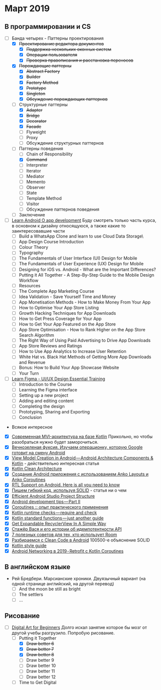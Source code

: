 # Март 2019
## В программировании и CS
- [ ] Банда четырех - Паттерны проектирования
  - [x] ~~Проектирование редактора документов~~
    - [x] ~~Поддержка нескольких оконных систем~~
    - [x] ~~Операции пользователя~~
    - [x] ~~Проверка правописания и расстановка переносов~~
  - [x] ~~Порождающие паттерны~~
    - [x] ~~Abstract Factory~~
    - [x] ~~Builder~~
    - [x] ~~Factory Method~~
    - [x] ~~Prototype~~
    - [x] ~~Singleton~~
    - [x] ~~Обсуждение порождающих паттернов~~
  - [ ] Структурные паттерны
    - [x] ~~Adapter~~
    - [x] ~~Bridge~~
    - [x] ~~Decorator~~
    - [x] ~~Facade~~
    - [ ] Flyweight
    - [ ] Proxy
    - [ ] Обсуждение структурных паттернов
  - [ ] Паттерны поведения
    - [ ] Chain of Responsibility
    - [x] ~~Command~~
    - [ ] Interpreter
    - [ ] Iterator
    - [ ] Mediator
    - [ ] Memento
    - [ ] Observer
    - [ ] State
    - [ ] Template Method
    - [ ] Visitor
    - [ ] Обсуждение паттернов поведения
  - [ ] Заключение

- [ ] [Learn Android O app development](https://www.udemy.com/android-app-development-with-java/learn/v4/overview) Буду смотреть только часть курса, в основном к дизайну относящуюся, а также какие то заинтересовавшие части
  - [ ] Build a WhatsApp Clone and learn to use Cloud Data Storage\
  - [ ] App Design Course Introduction
  - [ ] Colour Theory
  - [ ] Typography
  - [ ] The Fundamentals of User Interface (UI) Design for Mobile
  - [ ] The Fundamentals of User Experience (UX) Design for Mobile
  - [ ] Designing for iOS vs. Android - What are the Important Differences?
  - [ ] Putting it All Together - A Step-By-Step Guide to the Mobile Design Workflow
  - [ ] Resources
  - [ ] The Complete App Marketing Course
  - [ ] Idea Validation - Save Yourself Time and Money
  - [ ] App Monetisation Methods - How to Make Money From Your App
  - [ ] How to Optimise Your App Store Listing
  - [ ] Growth Hacking Techniques for App Downloads
  - [ ] How to Get Press Coverage for Your App
  - [ ] How to Get Your App Featured on the App Store
  - [ ] App Store Optimisation - How to Rank Higher on the App Store Search Algorithm
  - [ ] The Right Way of Using Paid Advertising to Drive App Downloads
  - [ ] App Store Reviews and Ratings
  - [ ] How to Use App Analytics to Increase User Retention
  - [ ] White Hat vs. Black Hat Methods of Getting More App Downloads and Revenue
  - [ ] Bonus: How to Build Your App Showcase Website
  - [ ] Your Turn

- [ ] [Learn Figma - UI/UX Design Essential Training](https://www.udemy.com/learn-figma/)
  - [ ] Introduction to the Course
  - [ ] Learning the Figma interface
  - [ ] Setting up a new project
  - [ ] Adding and editing content
  - [ ] Completing the design
  - [ ] Prototyping, Sharing and Exporting
  - [ ] Conclusion

 - Всякое интересное
 - [x] [Современная MVI-архитектура на базе Kotlin](https://habr.com/ru/company/badoo/blog/429728/) Прикольно, но чтобы разобраться нужно будет заморочиться.
 - [x] [Вечнозеленая фуксия. Изучаем операционку, которую Google готовит на смену Android](https://xakep.ru/2019/01/09/google-fuchsia/)
 - [x] [View Model Creation in Android — Android Architecture Components & Kotlin](https://proandroiddev.com/view-model-creation-in-android-android-architecture-components-kotlin-ce9f6b93a46b) - действительно интересная статья
 - [x] [Kotlin Clean Architecture](https://proandroiddev.com/kotlin-clean-architecture-1ad42fcd97fa)
 - [x] [Создание Android приложения с использованием Anko Layouts и Anko Coroutines](https://habr.com/ru/post/442440/)
 - [x] [RTL Support on Android. Here is all you need to know](https://habr.com/ru/post/442440/)
 - [x] [Пишем гибкий код, используя SOLID](https://habr.com/ru/company/skillbox/blog/442928/) - статья ни о чем
 - [x] [Efficient Android Studio Project Structure](https://medium.com/@andycherkashyn/how-to-organize-android-project-files-the-right-way-46b34289ad0a)
 - [x] [Android development tips — Part II](https://medium.com/code-procedure-and-rants/android-development-tips-part-ii-476bbab182b9)
 - [x] [Coroutines :: опыт практического применения](https://habr.com/ru/company/e-Legion/blog/442920/)
 - [x] [Kotlin runtime checks — require and check](https://proandroiddev.com/kotlin-runtime-checks-require-and-check-435b590fbe2d)
 - [x] [Kotlin standard functions — just another guide](https://proandroiddev.com/kotlin-standard-functions-just-another-guide-8c639181ceb1)
 - [x] [Get Expandable RecyclerView In A Simple Way](https://android.jlelse.eu/get-expandable-recyclerview-in-a-simple-way-8946046b4573)
 - [x] [Стажёр Вася и его истории об идемпотентности API](https://habr.com/ru/company/yandex/blog/442762/)
 - [x] [7 полезных советов для тех, кто использует Room](https://habr.com/ru/post/442786/)
 - [x] [Разбираемся с Clean Code в Android](https://habr.com/ru/post/443662/) 100500-е объяснение SOLID
 - [x] [Kotlin style guide](https://developer.android.com/kotlin/style-guide)
 - [x] [Android Networking в 2019 - Retrofit с Kotlin Coroutines](https://nuancesprog.ru/p/3270/)
## В английском языке
- Рей Бредбери. Марсианские хроники. Двуязычный вариант (на одной странице английский, на другой перевод)
  - [ ] And the moon be still as bright
  - [ ] The settlers
  - [ ] ...

## Рисование
- [ ] [Digital Art for Beginners](https://www.udemy.com/digital-art-101-from-beginner-to-pro) Долго искал занятие которое бы мозг от другой учебы разгрузило. Попробую рисование.
  - [ ] Putting it Together
    - [x] ~~Draw better 6~~
    - [x] ~~Draw better 7~~
    - [x] ~~Draw better 8~~
    - [ ] Draw better 9
    - [ ] Draw better 10
    - [ ] Draw better 11
    - [ ] Draw better 12
  - [ ] Time to Get Digital